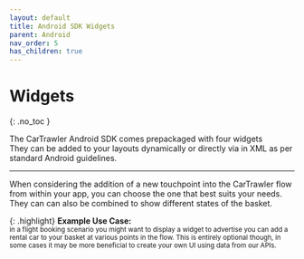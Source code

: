 ```yaml
---
layout: default
title: Android SDK Widgets
parent: Android
nav_order: 5
has_children: true
---
```


# Widgets

{: .no_toc }

The CarTrawler Android SDK comes prepackaged with four widgets<br/>
They can be added to your layouts dynamically or directly via in XML as per standard Android guidelines.

---

When considering the addition of a new touchpoint into the CarTrawler flow from within your app, you can choose the one that best suits your needs. <br/>
They can can also be combined to show different states of the basket.

{: .highlight}
<b>Example Use Case:</b> <br/>
<small>in a flight booking scenario you might want to display a widget to advertise you can add a rental car to your basket at various points in the flow. This is entirely optional though, in some cases it may be more beneficial to create your own UI using data from our APIs.</small>